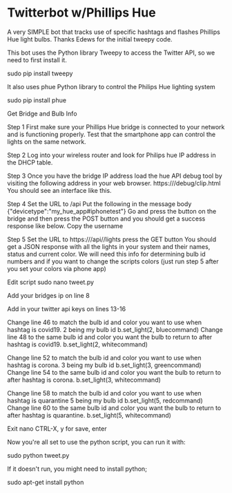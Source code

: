 # Twitterbot w/Phillips Hue
A very SIMPLE bot that tracks use of specific hashtags and flashes Phillips Hue light bulbs. Thanks Edews for the initial tweepy code.

This bot uses the Python library Tweepy to access the Twitter API, so we need to first install it.

sudo pip install tweepy

It also uses phue Python library to control the Philips Hue lighting system

sudo pip install phue

Get Bridge and Bulb Info

Step 1
First make sure your Phillips Hue bridge is connected to your network and is functioning properly. Test that the smartphone app can control the lights on the same network.

Step 2
Log into your wireless router and look for Philips hue IP address in the DHCP table.

Step 3
Once you have the bridge IP address load the hue API debug tool by visiting the following address in your web browser.
https://<bridge ip address>/debug/clip.html
You should see an interface like this.

Step 4
Set the URL to /api
Put the following in the message body
{"devicetype":"my_hue_app#iphonetest"}
Go and press the button on the bridge and then press the POST button and you should get a success response like below.
Copy the username

Step 5
Set the URL to https://<bridge ip address>/api/<username>/lights
press the GET button
You should get a JSON response with all the lights in your system and their names, status and current color. We will need this info for determining bulb id numbers and if you want to change the scripts colors (just run step 5 after you set your colors via phone app)

Edit script
sudo nano tweet.py

Add your bridges ip on line 8

Add in your twitter api keys on lines 13-16

Change line 46 to match the bulb id and color you want to use when hashtag is covid19. 2 being my bulb id
b.set_light(2, bluecommand)
Change line 48 to the same bulb id and color you want the bulb to return to after hashtag is covid19.
b.set_light(2, whitecommand)

Change line 52 to match the bulb id and color you want to use when hashtag is corona. 3 being my bulb id
b.set_light(3, greencommand)
Change line 54 to the same bulb id and color you want the bulb to return to after hashtag is corona.
b.set_light(3, whitecommand)

Change line 58 to match the bulb id and color you want to use when hashtag is quarantine 5 being my bulb id
b.set_light(5, redcommand)
Change line 60 to the same bulb id and color you want the bulb to return to after hashtag is quarantine.
b.set_light(5, whitecommand)

Exit nano CTRL-X, y for save, enter

Now you're all set to use the python script, you can run it with:

sudo python tweet.py

If it doesn't run, you might need to install python;

sudo apt-get install python


